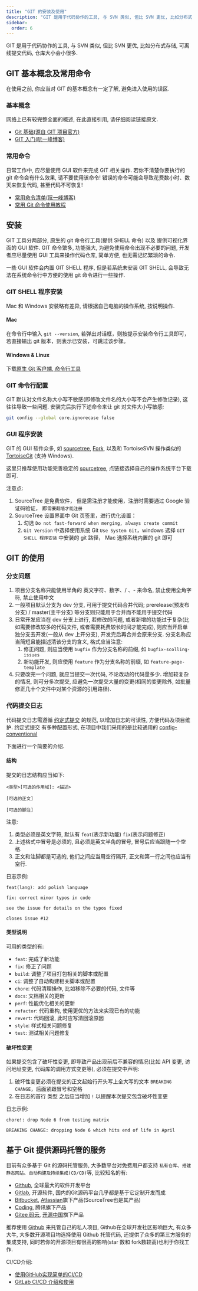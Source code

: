 ```yaml
---
title: "GIT 的安装及使用"
description: "GIT 是用于代码协作的工具, 与 SVN 类似, 但比 SVN 更优, 比如分布式存储, 可离线提交代码, 仓库大小会小很多."
sidebar:
  order: 6
---
```


GIT 是用于代码协作的工具, 与 SVN 类似, 但比 SVN 更优, 比如分布式存储, 可离线提交代码, 仓库大小会小很多.

## GIT 基本概念及常用命令

在使用之前, 你应当对 GIT 的基本概念有一定了解, 避免进入使用的误区.

### 基本概念

网络上已有较完整全面的概述, 在此直接引用, 请仔细阅读链接原文.

- [Git 基础(源自 GIT 项目官方)](https://book.git-scm.com/book/zh/v2/%E8%B5%B7%E6%AD%A5-Git-%E5%9F%BA%E7%A1%80)
- [GIT 入门(阮一峰博客)](http://www.ruanyifeng.com/blog/2018/10/git-internals.html)

### 常用命令

日常工作中, 应尽量使用 GUI 软件来完成 GIT 相关操作. 若你不清楚你要执行的 git 命令会有什么效果, 请不要使用该命令! 错误的命令可能会导致花费数小时、数天来恢复代码, 甚至代码不可恢复!

- [常用命令清单(阮一峰博客)](https://www.ruanyifeng.com/blog/2015/12/git-cheat-sheet.html)
- [常用 Git 命令使用教程](https://segmentfault.com/a/1190000011673663)

## 安装

GIT 工具分两部分, 原生的 git 命令行工具(提供 SHELL 命令) 以及 提供可视化界面的 GUI 软件. GIT 命令繁多, 功能强大, 为避免使用命令出现不必要的问题, 开发者应尽量使用 GUI 工具来操作代码仓库, 简单方便, 也无需记忆繁琐的命令.

一些 GUI 软件会内置 GIT SHELL 程序, 但是若系统未安装 GIT SHELL, 会导致无法在系统命令行中方便的使用 git 命令进行一些操作.

### GIT SHELL 程序安装

Mac 和 Windows 安装略有差异, 请根据自己电脑的操作系统, 按说明操作.

#### Mac

在命令行中输入 `git --version`, 若弹出对话框，则按提示安装命令行工具即可， 若直接输出 git 版本，则表示已安装，可跳过该步骤。

#### Windows & Linux

下载[原生 Git 客户端, 命令行工具](https://git-scm.com/downloads)

### GIT 命令行配置

GIT 默认对文件名称大小写不敏感(即修改文件名的大小写不会产生修改记录), 这往往导致一些问题. 安装完后执行下述命令来让 git 对文件大小写敏感:

```sh
git config --global core.ignorecase false
```

### GUI 程序安装

GIT 的 GUI 软件众多, 如 [sourcetree](https://www.sourcetreeapp.com/), [Fork](https://git-fork.com/), 以及和 TortoiseSVN 操作类似的 [TortoiseGit](https://tortoisegit.org/) (支持 Windows).

这里只推荐使用功能完善稳定的 [sourcetree](https://www.sourcetreeapp.com/), 点链接选择自己的操作系统平台下载即可.

注意点:

1. SourceTree 是免费软件， 但是需注册才能使用，注册时需要通过 Google 验证码验证， 即`需要翻墙才能注册`
2. SourceTree 设置界面中 Git 页签里，进行优化设置：
   1. 勾选 `Do not fast-forward when merging, always create commit`
   2. `Git Version` 中选择使用系统 Git `Use System Git`，windows 选择 `GIT SHELL 程序安装` 中安装的 git 路径， Mac 选择系统内置的 git 即可

## GIT 的使用

### 分支问题

1. 项目分支名称只能使用半角的 英文字符、数字、/ 、- 来命名, 禁止使用全角字符, 禁止使用中文
2. 一般项目默认分支为 dev 分支, 可用于提交代码合并代码; prerelease(预发布分支) / master(主干分支) 等分支则只能用于合并而不能用于提交代码
3. 日常开发应当在 dev 分支上进行, 若修改的问题, 或者新增的功能过于复杂(比如需要修改较多的代码文件, 或者需要耗费较长时间才能完成), 则应当开启单独分支去开发(一般从 dev 上开分支), 开发完后再合并会原来分支. 分支名称应当简短且能描述清该分支的含义, 格式应当注意:
   1. 修正问题, 则应当使用 `bugfix` 作为分支名称的前缀, 如 `bugfix-scolling-issues`
   2. 新功能开发, 则应使用 `feature` 作为分支名称的前缀, 如 `feature-page-template`
4. 只要改完一个问题, 就应当提交一次代码, 不论改动的代码量多少. 增加较复杂的情况, 则可分多次提交, 应避免一次提交大量的变更(相同的变更除外, 如批量修正几十个文件中对某个资源的引用路径).

### 代码提交日志

代码提交日志需遵循 [约定式提交](https://www.conventionalcommits.org/zh-hans/) 的规范, 以增加日志的可读性, 方便代码及项目维护. 约定式提交 有多种配置形式, 在项目中我们采用的是比较通用的 [config-conventional](https://github.com/conventional-changelog/commitlint/blob/master/%40commitlint/config-conventional/README.md)

下面进行一个简要的介绍.

#### 结构

提交的日志结构应当如下:

```
<类型>[可选的作用域]: <描述>

[可选的正文]

[可选的脚注]
```

注意:

1. 类型必须是英文字符, 默认有 `feat`(表示新功能) `fix`(表示问题修正)
2. 上述格式中冒号是必须的, 且必须是英文半角的冒号, 冒号后应当跟随一个空格.
3. 正文和注脚都是可选的, 他们之间应当用空行隔开, 正文和第一行之间也应当有空行.

日志示例:

```
feat(lang): add polish language
```

```
fix: correct minor typos in code

see the issue for details on the typos fixed

closes issue #12

```

#### 类型说明

可用的类型的有:

- `feat`: 完成了新功能
- `fix`: 修正了问题
- `build`: 调整了项目打包相关的脚本或配置
- `ci`: 调整了自动构建相关脚本或配置
- `chore`: 代码清理操作, 比如移除不必要的代码, 文件等
- `docs`: 文档相关的更新
- `perf`: 性能优化相关的更新
- `refactor`: 代码重构, 使用更优的方法来实现已有的功能
- `revert`: 代码回滚, 此时应写清回滚原因
- `style`: 样式相关问题修复
- `test`: 测试相关问题修复

#### 破坏性变更

如果提交包含了破坏性变更, 即导致产品出现前后不兼容的情况(比如 API 变更, 访问地址变更, 代码库的调用方式变更等), 必须在提交中声明:

1. 破坏性变更必须在提交的正文起始行开头写上全大写的文本 `BREAKING CHANGE`，后面紧跟冒号和空格
2. 在日志的首行 类型 之后应当增加 `!` 以提醒本次提交包含破坏性变更

日志示例:

```
chore!: drop Node 6 from testing matrix

BREAKING CHANGE: dropping Node 6 which hits end of life in April
```

## 基于 Git 提供源码托管的服务
目前有众多基于 Git 的源码托管服务, 大多数平台对免费用户都支持 `私有仓库`、`搭建静态网站`、`自动构建及持续集成(CD/CD)`等, 比较知名的有:

* [Github](https://github.com/), 全球最大的软件开发平台
* [Gitlab](https://gitlab.com/), 开源软件, 国内的Git源码平台几乎都是基于它定制开发而成
* [Bitbucket](https://bitbucket.org/), [Atlassian](https://www.atlassian.com/)旗下产品(SourceTree也是其产品)
* [Coding](https://coding.net/), 腾讯旗下产品
* [Gitee 码云](https://gitee.com/), [开源中国](https://www.oschina.net/)旗下产品

推荐使用 [Github](https://github.com/) 来托管自己的私人项目, Github在全球开发社区影响巨大, 有众多大牛, 大多数开源项目均选择使用 Github 托管代码, 还提供了众多的第三方服务的集成支持, 同时若你的开源项目有很高的影响(star 数和 fork数较高)也利于你找工作.


CI/CD介绍:

* [使用GitHub实现简单的CI/CD](https://www.linuxidc.com/Linux/2018-10/154824.htm)
* [GitLab CI/CD 介绍和使用](https://blinkfox.github.io/2018/11/22/ruan-jian-gong-ju/devops/gitlab-ci-jie-shao-he-shi-yong/)

